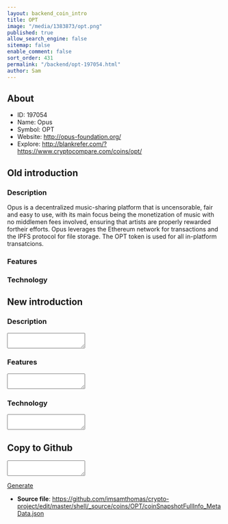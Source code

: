 ```yaml
---
layout: backend_coin_intro
title: OPT
image: "/media/1383873/opt.png"
published: true
allow_search_engine: false
sitemap: false
enable_comment: false
sort_order: 431
permalink: "/backend/opt-197054.html"
author: Sam
---
```


## About

- ID: 197054
- Name: Opus
- Symbol: OPT
- Website: http://opus-foundation.org/
- Explore: http://blankrefer.com/?https://www.cryptocompare.com/coins/opt/


## Old introduction

### Description

<p>Opus is a <span><span>decentralized music-sharing platform that is uncensorable, fair and easy to use, with its main focus being the monetization of music with no middlemen fees involved, ensuring that artists are properly rewarded fortheir efforts. Opus leverages the Ethereum network for transactions and the IPFS protocol for file storage. The OPT token is used for all in-platform transatcions.</span></span></p>

### Features


### Technology




## New introduction


### Description
<textarea id="meta_description" name="description"></textarea>

### Features
<textarea id="meta_features" name="features"></textarea>

### Technology
<textarea id="meta_technology" name="technology"></textarea>


## Copy to Github

<textarea id="coinsnapshotfullinfo_metadata"></textarea>

<a href="#gen" onclick="generateMetaDatJson()">Generate</a>

- **Source file**: <a href="https://github.com/imsamthomas/crypto-project/edit/master/shell/_source/coins/OPT/coinSnapshotFullInfo_MetaData.json">https://github.com/imsamthomas/crypto-project/edit/master/shell/_source/coins/OPT/coinSnapshotFullInfo_MetaData.json</a>

